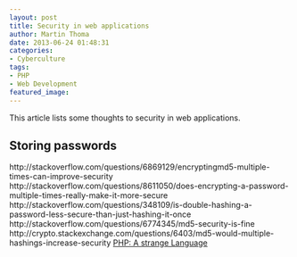 ```yaml
---
layout: post
title: Security in web applications
author: Martin Thoma
date: 2013-06-24 01:48:31
categories: 
- Cyberculture
tags: 
- PHP
- Web Development
featured_image: 
---
```

This article lists some thoughts to security in web applications.

<h2>Storing passwords</h2>
http://stackoverflow.com/questions/6869129/encryptingmd5-multiple-times-can-improve-security
http://stackoverflow.com/questions/8611050/does-encrypting-a-password-multiple-times-really-make-it-more-secure
http://stackoverflow.com/questions/348109/is-double-hashing-a-password-less-secure-than-just-hashing-it-once
http://stackoverflow.com/questions/6774345/md5-security-is-fine
http://crypto.stackexchange.com/questions/6403/md5-would-multiple-hashings-increase-security
<a href="../php-a-strange-language/">PHP: A strange Language</a>
